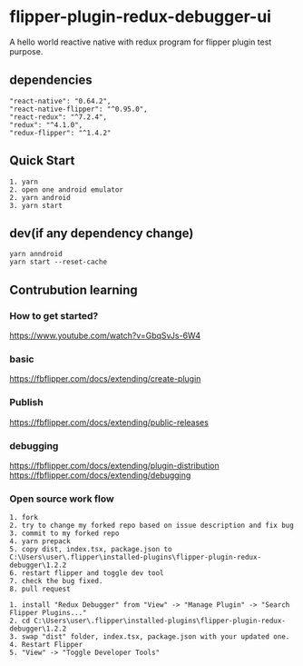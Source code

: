 # flipper-plugin-redux-debugger-ui

A hello world reactive native with redux program for flipper plugin test purpose.

## dependencies

```
"react-native": "0.64.2",
"react-native-flipper": "^0.95.0",
"react-redux": "^7.2.4",
"redux": "^4.1.0",
"redux-flipper": "^1.4.2"
```

## Quick Start

```
1. yarn
2. open one android emulator
2. yarn android
3. yarn start
```

## dev(if any dependency change)

```
yarn anndroid
yarn start --reset-cache
```

## Contrubution learning

### How to get started?

https://www.youtube.com/watch?v=GbqSvJs-6W4

### basic

https://fbflipper.com/docs/extending/create-plugin

### Publish

https://fbflipper.com/docs/extending/public-releases

### debugging

https://fbflipper.com/docs/extending/plugin-distribution  
https://fbflipper.com/docs/extending/debugging

### Open source work flow

```
1. fork
2. try to change my forked repo based on issue description and fix bug
3. commit to my forked repo
4. yarn prepack
5. copy dist, index.tsx, package.json to C:\Users\user\.flipper\installed-plugins\flipper-plugin-redux-debugger\1.2.2
6. restart flipper and toggle dev tool
7. check the bug fixed.
8. pull request
```

```
1. install "Redux Debugger" from "View" -> "Manage Plugin" -> "Search Flipper Plugins..."
2. cd C:\Users\user\.flipper\installed-plugins\flipper-plugin-redux-debugger\1.2.2
3. swap "dist" folder, index.tsx, package.json with your updated one.
4. Restart Flipper
5. "View" -> "Toggle Developer Tools"
```
